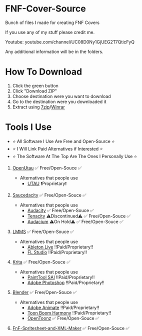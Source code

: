 # FNF-Cover-Source
Bunch of files I made for creating FNF Covers

If you use any of my stuff please credit me.

Youtube: youtube.com/channel/UC08D0Ny1GjUEG2T7QticFyQ

Any additional information will be in the folders.

# How To Download

1. Click the green button
2. Click "Download ZIP"
3. Choose destination were you want to download
4. Go to the destination were you downloaded it
5. Extract using [7zip](https://www.7-zip.org/)/[Winrar](https://www.win-rar.com/start.html?&L=0)

# Tools I Use

- ⭐️ All Software I Use Are Free and Open-Source ⭐️
- ⭐️ I Will Link Paid Alternatives if Interested ⭐️
- ⭐️ The Software At The Top Are The Ones I Personally Use ⭐️

1. [OpenUtau](https://www.openutau.com/) ✅️ Free/Open-Souce ✅️
	- Alternatives that people use
		- [UTAU](http://utau2008.web.fc2.com/) ❗Proprietary❗
		
2. [Saucedacity](https://saucedacity.github.io/) ✅️ Free/Open-Souce ✅️
	- Alternatives that people use
		- [Audacity](https://www.audacityteam.org/) ✅️ Free/Open-Souce ✅️
		- [Tenacity](https://tenacityaudio.org/) ⚠️Discontinued⚠️ ✅️ Free/Open-Souce ✅️
		- [Audacium](https://audacium.github.io/audacium/) ⚠️On Hold⚠️ ✅️ Free/Open-Souce ✅️

		
3. [LMMS](https://lmms.io/) ✅️ Free/Open-Souce ✅️
	- Alternatives that people use
		- [Ableton Live](https://www.ableton.com/) ‼️Paid/Proprietary‼️
		- [FL Studio](https://www.image-line.com/) ‼️Paid/Proprietary‼️

		
4. [Krita](https://krita.org) ✅️ Free/Open-Souce ✅️
	- Alternatives that people use
		- [PaintTool SAI](https://www.systemax.jp/en/sai/) ‼️Paid/Proprietary‼️
		- [Adobe Photoshop](https://www.adobe.com/products/photoshop.html) ‼️Paid/Proprietary‼️
		
5. [Blender](https://www.blender.org) ✅️ Free/Open-Souce ✅️
	- Alternatives that people use
		- [Adobe Animate](https://www.adobe.com/products/animate.html) ‼️Paid/Proprietary‼️
		- [Toon Boom Harmony](https://www.toonboom.com/products/harmony) ‼️Paid/Proprietary‼️
		- [OpenToonz](https://opentoonz.github.io/e/) ✅️ Free/Open-Souce ✅️
		
6. [FnF-Spritesheet-and-XML-Maker](https://github.com/UncertainProd/FnF-Spritesheet-and-XML-Maker) ✅️ Free/Open-Souce ✅️

